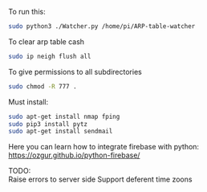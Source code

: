 To run this:
```Bash
sudo python3 ./Watcher.py /home/pi/ARP-table-watcher
```

To clear arp table cash
```Bash
sudo ip neigh flush all
```

To give permissions to all subdirectories
```Bash
sudo chmod -R 777 .
```


Must install:
 
```Bash
sudo apt-get install nmap fping
sudo pip3 install pytz
sudo apt-get install sendmail
```

Here you can learn how to integrate firebase with python:
https://ozgur.github.io/python-firebase/

TODO: <br>
Raise errors to server side
Support deferent time zoons
